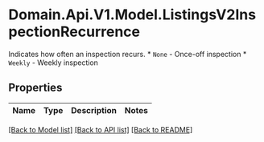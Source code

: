 # Domain.Api.V1.Model.ListingsV2InspectionRecurrence
Indicates how often an inspection recurs.  * `None` - Once-off inspection * `Weekly` - Weekly inspection
## Properties

Name | Type | Description | Notes
------------ | ------------- | ------------- | -------------

[[Back to Model list]](../README.md#documentation-for-models) [[Back to API list]](../README.md#documentation-for-api-endpoints) [[Back to README]](../README.md)

